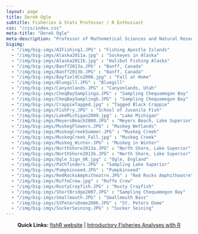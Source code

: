 ```yaml
---
layout: page
title: Derek Ogle
subtitle: Fisheries & Stats Professor / R Enthusiast
css: "/css/index.css"
meta-title: "Derek Ogle"
meta-description: "Professor of Mathemetical Sciences and Natural Resources at Northland College."
bigimg:
  - "/img/big-imgs/AIFishing1.JPG" : "Fishing Apostle Islands"
  - "/img/big-imgs/Alaska2011a.jpg" : "Sockeyes in Alaska"
  - "/img/big-imgs/Alaska2011b.jpg" : "Halibut Fishing Alaska"
  - "/img/big-imgs/Banff2013a.JPG" : "Banff, Canada"
  - "/img/big-imgs/Banff2013b.JPG" : "Banff, Canada"
  - "/img/big-imgs/BayfieldCo2008.jpg" : "Fall at Home"
  - "/img/big-imgs/Bluegill.JPG" : "Bluegill"
  - "/img/big-imgs/Canyonlands.JPG" : "Canyonlands, Utah"
  - "/img/big-imgs/CheqBaySamplinga.JPG" : "Sampling Chequamegon Bay"
  - "/img/big-imgs/CheqBaySamplingb.JPG" : "Sampling Chequamegon Bay"
  - "/img/big-imgs/CrappieTagged.jpg" : "Tagged Black Crappie"
  - "/img/big-imgs/FishFry.JPG" : "School of Juvenile Fish"
  - "/img/big-imgs/LakeMichigan2009.jpg" : "Lake Michigan"
  - "/img/big-imgs/MeyersBeach2008.JPG" : "Meyers Beach, Lake Superior"
  - "/img/big-imgs/MuskegFlowers.JPG" : "Muskeg Wetlands"
  - "/img/big-imgs/MuskegCreekSummer.JPG" : "Muskeg Creek"
  - "/img/big-imgs/MuskegCreek_Fall.jpg" : "Muskeg Creek"
  - "/img/big-imgs/Muskeg_Winter.JPG" : "Muskeg in Winter"
  - "/img/big-imgs/NorthShore2013a.JPG" : "North Shore, Lake Superior"
  - "/img/big-imgs/NorthShore2013b.JPG" : "North Shore, Lake Superior"
  - "/img/big-imgs/Ogle_Sign_UK.jpg" : "Ogle, England"
  - "/img/big-imgs/Pathfinders.JPG" : "Sampling Lake Superior"
  - "/img/big-imgs/Pumpkinseed.JPG" : "Pumpkinseed"
  - "/img/big-imgs/RedRocksAmphitheatre.JPG" : "Red Rocks Amphitheatre"
  - "/img/big-imgs/RuffeCrew.jpg" : "Ruffe Crew"
  - "/img/big-imgs/RustyCrayfish.JPG" : "Rusty Crayfish"
  - "/img/big-imgs/ShortBridge2007.JPG" : "Sampling Chequamegon Bay"
  - "/img/big-imgs/Smallmouth.JPG" : "Smallmouth Bass"
  - "/img/big-imgs/StPetersDome2006.JPG" : "St. Peters Dome"
  - "/img/big-imgs/SuckerSeining.JPG" : "Sucker Seining"
---
```


<div style="text-align:center">
  <strong>Quick Links:</strong> <a href="http://derekogle.com/fishR/">fishR website</a> | <a href="http://derekogle.com/IFAR/">Introductory Fisheries Analyses with R</a>
</div>
